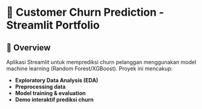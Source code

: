 # 🏦 Customer Churn Prediction - Streamlit Portfolio

## 📌 Overview
Aplikasi Streamlit untuk memprediksi churn pelanggan menggunakan model machine learning (Random Forest/XGBoost). Proyek ini mencakup:
- **Exploratory Data Analysis (EDA)**
- **Preprocessing data**
- **Model training & evaluation**
- **Demo interaktif prediksi churn**